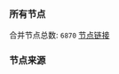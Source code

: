 ### 所有节点
合并节点总数: `6870`
[节点链接](https://github.com/rzhy1/33/raw/master/sub/sub_merge_base64.txt)

### 节点来源
